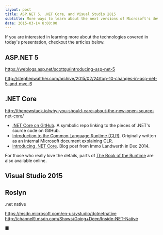 ```yaml
---
layout: post
title: ASP.NET 5, .NET Core, and Visual Studio 2015
subtitle: More ways to learn about the next versions of Microsoft's developer tools
date: 2015-03-14 8:00:00
---
```

If you are interested in learning more about the technologies covered in today's presentation, checkout the articles below.

## ASP.NET 5

https://weblogs.asp.net/scottgu/introducing-asp-net-5


http://stephenwalther.com/archive/2015/02/24/top-10-changes-in-asp-net-5-and-mvc-6



## .NET Core

http://thenewstack.io/why-you-should-care-about-the-new-open-source-net-core/

 - [.NET Core on GitHub](https://github.com/dotnet/core). A symbolic repo linking to the pieces of .NET's source code on GitHub.
 - [Introduction to the Common Language Runtime (CLR)](https://github.com/dotnet/coreclr/blob/master/Documentation/intro-to-clr.md). Originally written as an internal Microsoft document explaining CLR.
 - [Introducing .NET Core](http://blogs.msdn.com/b/dotnet/archive/2014/12/04/introducing-net-core.aspx). Blog post from Immo Landwerth in Dec 2014.


For those who really love the details, parts of [The Book of the Runtime](https://github.com/dotnet/coreclr/blob/master/Documentation/index.md#book-of-the-runtime) are also available online.


## Visual Studio 2015


## Roslyn

.net native

https://msdn.microsoft.com/en-us/vstudio/dotnetnative
http://channel9.msdn.com/Shows/Going+Deep/Inside-NET-Native

 ■
